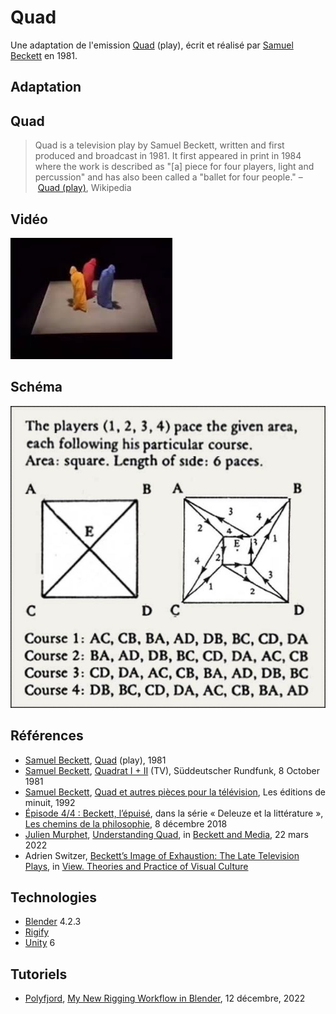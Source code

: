 # Quad
Une adaptation de l'emission [Quad](https://en.wikipedia.org/wiki/Quad_(play)) (play), écrit et réalisé par [Samuel Beckett](https://fr.wikipedia.org/wiki/Samuel_Beckett) en 1981.

## Adaptation

## Quad
> Quad is a television play by Samuel Beckett, written and first produced and broadcast in 1981. It first appeared in print in 1984 where the work is described as "[a] piece for four players, light and percussion" and has also been called a "ballet for four people." – [Quad (play)](https://en.wikipedia.org/wiki/Quad_(play)), Wikipedia

## Vidéo
[![Quad I+II](images/quad-screenshot-a.jpg)](https://youtu.be/4ZDRfnICq9M?si=C-gZmVLJnP3xtlsH)

## Schéma
![](images/quad-labelled.jpg)

## Références


- [Samuel Beckett](https://fr.wikipedia.org/wiki/Samuel_Beckett), [Quad](https://en.wikipedia.org/wiki/Quad_(play)) (play), 1981
- [Samuel Beckett](https://fr.wikipedia.org/wiki/Samuel_Beckett), [Quadrat I + II](https://www.youtube.com/watch?v=4ZDRfnICq9M) (TV), Süddeutscher Rundfunk, 8 October 1981
- [Samuel Beckett](https://fr.wikipedia.org/wiki/Samuel_Beckett), [Quad et autres pièces pour la télévision](http://www.leseditionsdeminuit.fr/livre-Quad_et_autres_pièces_pour_la_télévision-1524-1-1-0-1.html), Les éditions de minuit, 1992
- [Épisode 4/4 : Beckett, l’épuisé](https://www.radiofrance.fr/franceculture/podcasts/les-chemins-de-la-philosophie/beckett-l-epuise-9006976), dans la série « Deleuze et la littérature », [Les chemins de la philosophie](https://www.radiofrance.fr/franceculture/podcasts/les-chemins-de-la-philosophie), 8 décembre 2018
- [Julien Murphet](https://researchers.adelaide.edu.au/profile/julian.murphet), [Understanding Quad](https://www.manchesterhive.com/display/9781526145840/9781526145840.00017.xml), in [Beckett and Media](https://www.manchesterhive.com/display/9781526145840/9781526145840.xml), 22 mars 2022
- Adrien Switzer, [Beckett’s Image of Exhaustion: The Late Television Plays](https://www.pismowidok.org/en/archive/2023/37-images-of-exhaustion/becketts-image-of-exhaustion-the-late-television-plays), in [View. Theories and Practice of Visual Culture](https://www.pismowidok.org/en/index)

## Technologies
- [Blender](https://www.blender.org/download/) 4.2.3
- [Rigify](https://docs.blender.org/manual/en/2.81/addons/rigging/rigify.html)
- [Unity](https://unity.com) 6

## Tutoriels
- [Polyfjord](https://www.youtube.com/@Polyfjord), [My New Rigging Workflow in Blender](https://www.youtube.com/watch?v=BiPoPMnU2VI&list=PL2DcM9Gsef16GjHLpFtYS1A0iBlsCoq6G&index=10), 12 décembre, 2022